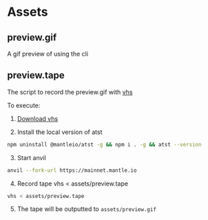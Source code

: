 # Assets

## preview.gif

A gif preview of using the cli

## preview.tape

The script to record the preview.gif with [vhs](https://github.com/charmbracelet/vhs)

To execute:

1. [Download vhs](https://github.com/charmbracelet/vhs)

2. Install the local version of atst

```bash
npm uninstall @mantleio/atst -g && npm i . -g && atst --version
```

3. Start anvil

```bash
anvil --fork-url https://mainnet.mantle.io
```

4. Record tape vhs < assets/preview.tape

```bash
vhs < assets/preview.tape
```

5. The tape will be outputted to `assets/preview.gif`
